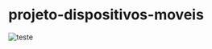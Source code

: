 # projeto-dispositivos-moveis

![teste](https://user-images.githubusercontent.com/51290633/166698137-0d33aa6c-b7a9-4cd2-8243-fab05bd4de1c.png)
